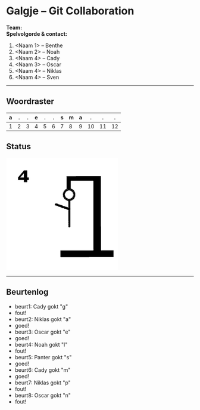 # Galgje – Git Collaboration

**Team:** <ducks>  
**Spelvolgorde & contact:**
1. <Naam 1> – Benthe
2. <Naam 2> – Noah
3. <Naam 4> – Cady
3. <Naam 3> – Oscar
4. <Naam 4> – Niklas
5. <Naam 4> – Sven

---

## Woordraster
<!-- Pas het aantal kolommen aan aan de woordlengte -->
| a | . | . | e | . | . | s | m | a | . | . | . |
| - | - | - | - | - | - | - | - | - | - | - | - |
| 1 | 2 | 3 | 4 | 5 | 6 | 7 | 8 | 9 | 10 | 11 | 12 |

## Status
![status](images/4.png)

---

## Beurtenlog
- beurt1: Cady gokt "g"
- fout!
- beurt2: Niklas gokt "a"
- goed!
- beurt3: Oscar gokt "e"
- goed!
- beurt4: Noah gokt "l"
- fout!
- beurt5: Panter gokt "s"
- goed!
- beurt6: Cady gokt "m"
- goed!
- beurt7: Niklas gokt "p"
- fout!
- beurt8: Oscar gokt "n"
- fout!
